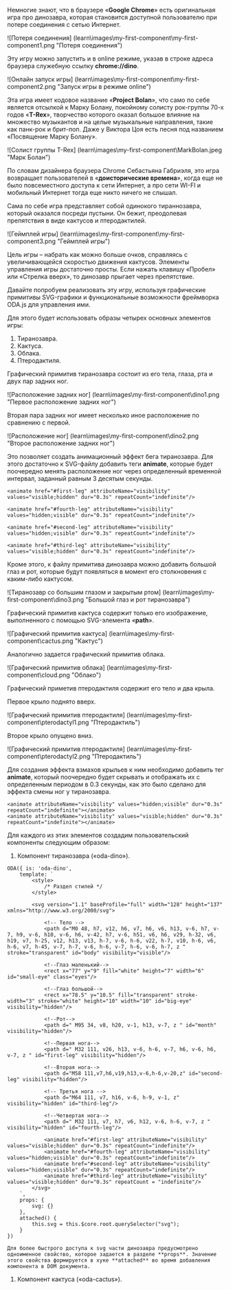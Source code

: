 Немногие знают, что в браузере «**Google Chrome**» есть оригинальная игра про динозавра, которая становится доступной пользователю при потере соединения с сетью Интернет.

![Потеря соединения] (learn\images\my-first-component\my-first-component1.png "Потеря соединения")

Эту игру можно запустить и в online режиме, указав в строке адреса браузера служебную ссылку **chrome://dino**.

![Онлайн запуск игры] (learn\images\my-first-component\my-first-component2.png "Запуск игры в режиме online")

Эта игра имеет кодовое название «**Project Bolan**», что само по себе является отсылкой к Марку Болану, покойному солисту рок-группы 70-х годов «**T-Rex**», творчество которого оказал большое влияние на множество музыкантов и на целые музыкальные направления, такие как панк-рок и брит-поп. Даже у Виктора Цоя есть песня под названием «Посвящение Марку Болану».

![Солист группы T-Rex] (learn\images\my-first-component\MarkBolan.jpeg "Марк Болан")

По словам дизайнера браузера Chrome Себастьяна Габриэля, это игра возвращает пользователей в «**доисторические времена**», когда еще не было повсеместного доступа к сети Интернет, а про сети WI-FI и мобильный Интернет тогда еще никто ничего не слышал.

Сама по себе игра представляет собой одинокого тираннозавра, который оказался посреди пустыни. Он бежит, преодолевая препятствия в виде кактусов и птеродактилей.

![Геймплей игры] (learn\images\my-first-component\my-first-component3.png "Геймплей игры")

Цель игры – набрать как можно больше очков, справляясь с увеличивающейся скоростью движения кактусов.
Элементы управления игры достаточно просты. Если нажать клавишу «Пробел» или «Стрелка вверх», то динозавр прыгает через препятствие.

Давайте попробуем реализовать эту игру, используя графические примитивы SVG-графики и функциональные возможности фреймворка ODA.js для управления ими.

Для этого будет использовать образы четырех основных элементов игры:

1. Тиранозавра.
2. Кактуса.
3. Облака.
4. Птеродактиля.

Графический примитив тиранозавра состоит из его тела, глаза, рта и двух пар задних ног.

![Расположение задних ног] (learn\images\my-first-component\dino1.png "Первое расположение задних ног")

Вторая пара задних ног имеет несколько иное расположение по сравнению с первой.

![Расположение ног] (learn\images\my-first-component\dino2.png "Второе расположение задних ног")

Это позволяет создать анимационный эффект бега тиранозавра. Для этого достаточно к SVG-файлу добавить теги **animate**, которые будет поочередно менять расположение ног через определенный временной интервал, заданный равным 3 десятым секунды.

```text
<animate href="#first-leg" attributeName="visibility" values="visible;hidden" dur="0.3s" repeatCount="indefinite"/>

<animate href="#fourth-leg" attributeName="visibility" values="hidden;visible" dur="0.3s" repeatCount="indefinite"/>

<animate href="#second-leg" attributeName="visibility" values="hidden;visible" dur="0.3s" repeatCount="indefinite"/>

<animate href="#third-leg" attributeName="visibility" values="visible;hidden" dur="0.3s" repeatCount="indefinite"/>
```

Кроме этого, к файлу примитива динозавра можно добавить большой глаз и рот, которые будут появляться в момент его столкновения с каким-либо кактусом.

![Тиранозавр со большим глазом и закрытым ртом] (learn\images\my-first-component\dino3.png "Большой глаз и рот тиранозавра")

Графический примитив кактуса содержит только его изображение, выполненного с помощью SVG-элемента «**path**».

![Графический примитив кактуса] (learn\images\my-first-component\cactus.png "Кактус")

Аналогично задается графический примитив облака.

![Графический примитив облака] (learn\images\my-first-component\cloud.png "Облако")

Графический приметив птеродактиля содержит его тело и два крыла.

Первое крыло поднято вверх.

![Графический примитив птеродактиля] (learn\images\my-first-component\pterodactyl1.png "Птеродактиль")

Второе крыло опущено вниз.

![Графический примитив птеродактиля] (learn\images\my-first-component\pterodactyl2.png "Птеродактиль")

Для создания эффекта взмахов крыльев к ним необходимо добавить тег **animate**, который поочередно будет скрывать и отображать их с определенным периодом в 0.3 секунды, как это было сделано для эффекта смены ног у тиранозавра.

```text
<animate attributeName="visibility" values="hidden;visible" dur="0.3s" repeatCount="indefinite"></animate>
<animate attributeName="visibility" values="visible;hidden" dur="0.3s" repeatCount="indefinite"></animate>
```

Для каждого из этих элементов создадим пользовательский компоненты следующим образом:

1. Компонент тиранозавра («oda-dino»).

```text
ODA({ is: 'oda-dino',
    template: `
        <style>
            /* Раздел стилей */
        </style>

        <svg version="1.1" baseProfile="full" width="128" height="137" xmlns="http://www.w3.org/2000/svg">

            <!-- Тело -->
            <path d="M0 48, h7, v12, h6, v7, h6, v6, h13, v-6, h7, v-7, h9, v-6, h10, v-6, h6, v-42, h7, v-6, h51, v6, h6, v29, h-32, v6, h19, v7, h-25, v12, h13, v13, h-7, v-6, h-6, v22, h-7, v10, h-6, v6, h-6, v7, h-45, v-7, h-7, v-6, h-6, v-7, h-6, v-6, h-7, z " stroke="transparent" id="body" visibility="visible"/>

            <!--Глаз маленький-->
            <rect x="77" y="9" fill="white" height="7" width="6" id="small-eye" class="eyes"/>

            <!--Глаз большой-->
            <rect x="78.5" y="10.5" fill="transparent" stroke-width="3" stroke="white" height="10" width="10" id="big-eye" visibility="hidden"/>

            <!--Рот-->
            <path d=" M95 34, v8, h20, v-1, h13, v-7, z " id="month" visibility="hidden"/>

            <!--Первая нога-->
            <path d=" M32 111, v26, h13, v-6, h-6, v-7, h6, v-6, h6, v-7, z " id="first-leg" visibility="hidden"/>

            <!--Вторая нога-->
            <path d="M58 111,v7,h6,v19,h13,v-6,h-6,v-20,z" id="second-leg" visibility="hidden"/>

            <!-- Третья нога -->
            <path d="M64 111, v7, h16, v-6, h-9, v-1, z" visibility="hidden" id="third-leg"/>

            <!--Четвертая нога-->
            <path d=" M32 111, v7, h7, v6, h12, v-6, h-6, v-7, z " visibility="hidden" id="fourth-leg"/>

            <animate href="#first-leg" attributeName="visibility" values="visible;hidden" dur="0.3s" repeatCount="indefinite"/>
            <animate href="#fourth-leg" attributeName="visibility" values="hidden;visible" dur="0.3s" repeatCount="indefinite"/>
            <animate href="#second-leg" attributeName="visibility" values="hidden;visible" dur="0.3s" repeatCount="indefinite"/>
            <animate href="#third-leg" attributeName="visibility" values="visible;hidden" dur="0.3s" repeatCount = "indefinite"/>
        </svg>
    `,
    props: {
        svg: {}
    },
    attached() {
        this.svg = this.$core.root.querySelector("svg");
    }
})
```

    Для более быстрого доступа к svg части динозавра предусмотрено одноименное свойство, которое задается в разделе **props**. Значение этого свойства формируется в хуке **attached** во время добавления компонента в DOM документа.

1. Компонент кактуса («oda-cactus»).

